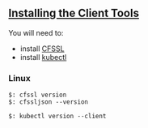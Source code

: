 ## [Installing the Client Tools](https://github.com/kelseyhightower/kubernetes-the-hard-way/blob/master/docs/02-client-tools.md)

You will need to:
* install [CFSSL](../../../../Security/CloudFlare/CFSSL)
* install [kubectl](../../kubectl)

### Linux

```
$: cfssl version
$: cfssljson --version
```

```
$: kubectl version --client
```
